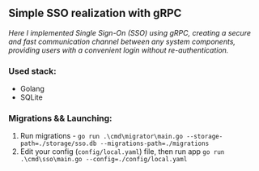## Simple SSO realization with gRPC

_Here I implemented Single Sign-On (SSO) using gRPC, creating a secure and fast communication channel 
between any system components, providing users with a convenient login without re-authentication._

### Used stack:
- Golang
- SQLite

### Migrations && Launching:
1. Run migrations - `go run .\cmd\migrator\main.go --storage-path=./storage/sso.db --migrations-path=./migrations`
2. Edit your config (`config/local.yaml`) file, then run app `go run .\cmd\sso\main.go --config=./config/local.yaml`

